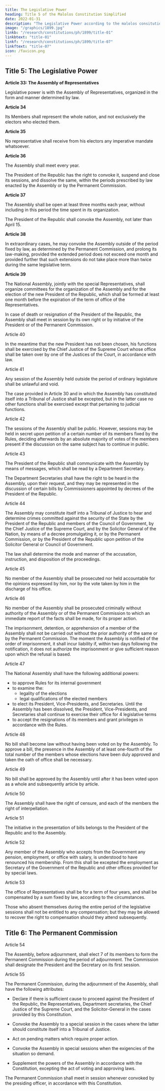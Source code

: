 ```yaml
---
title: The Legislative Power
heading: Title 5 of the Malolos Constitution Simplified
date: 2022-01-31
description: "The Legislative Power according to the malolos consitution"
image: "/graphics/1899.jpg"
linkb: "/research/constitutions/ph/1899/title-01"
linkbtext: "title-01"
linkf: "/research/constitutions/ph/1899/title-07"
linkftext: "title-07"
icon: /favicon.png
---
```



## Title 5: The Legislative Power


**Article 33: The Assembly of Representatives**

Legislative power is with the Assembly of Representatives, organized in the form and manner determined by law.


**Article 34**

Its Members shall represent the whole nation, and not exclusively the electors who elected them.


**Article 35**

No representative shall receive from his electors any imperative mandate whatsoever.


**Article 36**

The Assembly shall meet every year. 

The President of the Republic has the right to convoke it, suspend and close its sessions, and dissolve the same, within the periods prescribed by law enacted by the Assembly or by the Permanent Commission.


**Article 37**

The Assembly shall be open at least three months each year, without including in this period the time spent in its organization.

The President of the Republic shall convoke the Assembly, not later than April 15.


**Article 38**

In extraordinary cases, he may convoke the Assembly outside of the period fixed by law, as determined by the Permanent Commission, and prolong its law-making, provided the extended period does not exceed one month and provided further that such extensions do not take place more than twice during the same legislative term.


**Article 39**

The National Assembly, jointly with the special Representatives, shall organize committees for the organization of the Assembly and for the election of the new President of the Republic, which shall be formed at least one month before the expiration of the term of office of the Representatives.

In case of death or resignation of the President of the Republic, the Assembly shall meet in session by its own right or by initiative of the President or of the Permanent Commission.

Article 40

In the meantime that the new President has not been chosen, his functions shall be exercised by the Chief Justice of the Supreme Court whose office shall be taken over by one of the Justices of the Court, in accordance with law.

Article 41

Any session of the Assembly held outside the period of ordinary legislature shall be unlawful and void. 

The case provided in Article 30 and in which the Assembly has constituted itself into a Tribunal of Justice shall be excepted, but in the latter case no other functions shall be exercised except that pertaining to judicial functions.

Article 42

The sessions of the Assembly shall be public. However, sessions may be held in secret upon petition of a certain number of its members fixed by the Rules, deciding afterwards by an absolute majority of votes of the members present if the discussion on the same subject has to continue in public.

Article 43

The President of the Republic shall communicate with the Assembly by means of messages, which shall be read by a Department Secretary.

The Department Secretaries shall have the right to be heard in the Assembly, upon their request, and they may be represented in the discussion of certain bills by Commissioners appointed by decrees of the President of the Republic.

Article 44

The Assembly may constitute itself into a Tribunal of Justice to hear and determine crimes committed against the security of the State by the President of the Republic and members of the Council of Government, by the Chief Justice of the Supreme Court, and by the Solicitor General of the Nation, by means of a decree promulgating it, or by the Permanent Commission, or by the President of the Republic upon petition of the Solicitor General or Council of Government.

The law shall determine the mode and manner of the accusation, instruction, and disposition of the proceedings.

Article 45

No member of the Assembly shall be prosecuted nor held accountable for the opinions expressed by him, nor by the vote taken by him in the discharge of his office.

Article 46

No member of the Assembly shall be prosecuted criminally without authority of the Assembly or of the Permanent Commission to which an immediate report of the facts shall be made, for its proper action.

The imprisonment, detention, or apprehension of a member of the Assembly shall not be carried out without the prior authority of the same or by the Permanent Commission. The moment the Assembly is notified of the order of imprisonment, it shall incur liability if, within two days following the notification, it does not authorize the imprisonment or give sufficient reason upon which the refusal is based.

Article 47

The National Assembly shall have the following additional powers:

- to approve Rules for its internal government
- to examine the:
  - legality of the elections
  - legal qualifications of the elected members
- to elect its President, Vice-Presidents, and Secretaries. Until the Assembly has been dissolved, the President, Vice-Presidents, and Secretaries shall continue to exercise their office for 4 legislative terms
- to accept the resignations of its members and grant privileges in accordance with the Rules.


Article 48

No bill shall become law without having been voted on by the Assembly. To approve a bill, the presence in the Assembly of at least one-fourth of the total number of the members whose elections have been duly approved and taken the oath of office shall be necessary.

Article 49

No bill shall be approved by the Assembly until after it has been voted upon as a whole and subsequently article by article.

Article 50

The Assembly shall have the right of censure, and each of the members the right of interpellation.

Article 51

The initiative in the presentation of bills belongs to the President of the Republic and to the Assembly.

Article 52

Any member of the Assembly who accepts from the Government any pension, employment, or office with salary, is understood to have renounced his membership. From this shall be excepted the employment as Secretary of the Government of the Republic and other offices provided for by special laws.

Article 53

The office of Representatives shall be for a term of four years, and shall be compensated by a sum fixed by law, according to the circumstances.

Those who absent themselves during the entire period of the legislative sessions shall not be entitled to any compensation; but they may be allowed to recover the right to compensation should they attend subsequently.


## Title 6: The Permanent Commission

Article 54

The Assembly, before adjournment, shall elect 7 of its members to form the Permanent Commission  during the period of adjournment. The Commission shall designate the President and the Secretary on its first session.

Article 55

The Permanent Commission, during the adjournment of the Assembly, shall have the following attributes:

- Declare if there is sufficient cause to proceed against the President of the Republic, the Representatives, Department secretaries, the Chief Justice of the Supreme Court, and the Solicitor-General in the cases provided by this Constitution.

- Convoke the Assembly to a special session in the cases where the latter should constitute itself into a Tribunal of Justice.

- Act on pending matters which require proper action.

- Convoke the Assembly in special sessions when the exigencies of the situation so demand.

- Supplement the powers of the Assembly in accordance with the Constitution, excepting the act of voting and approving laws.

The Permanent Commission shall meet in session whenever convoked by the presiding officer, in accordance with this Constitution.
